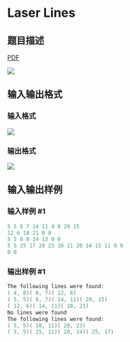 # Laser Lines

## 题目描述

[problemUrl]: https://uva.onlinejudge.org/index.php?option=com_onlinejudge&Itemid=8&category=3&page=show_problem&problem=120

[PDF](https://uva.onlinejudge.org/external/1/p184.pdf)

![](https://cdn.luogu.com.cn/upload/vjudge_pic/UVA184/215c788e3f652532e07f249de34e786c455433c6.png)

## 输入输出格式

### 输入格式

![](https://cdn.luogu.com.cn/upload/vjudge_pic/UVA184/ad67f9cefbcd1bd42eaf4461262c74bfbd62a4ad.png)

### 输出格式

![](https://cdn.luogu.com.cn/upload/vjudge_pic/UVA184/73a1aba38a0a6a22a5a59f72f1f2995dc686fae8.png)

## 输入输出样例

### 输入样例 #1

```cpp
5 5 8 7 14 11 4 8 20 15
12 6 18 21 0 0
5 5 8 8 14 13 0 0
5 5 25 17 20 23 10 11 20 14 15 11 0 0
0 0
```


### 输出样例 #1

```cpp
The following lines were found:
( 4, 8)( 8, 7)( 12, 6)
( 5, 5)( 8, 7)( 14, 11)( 20, 15)
( 12, 6)( 14, 11)( 18, 21)
No lines were found
The following lines were found:
( 5, 5)( 10, 11)( 20, 23)
( 5, 5)( 15, 11)( 20, 14)( 25, 17)
```


